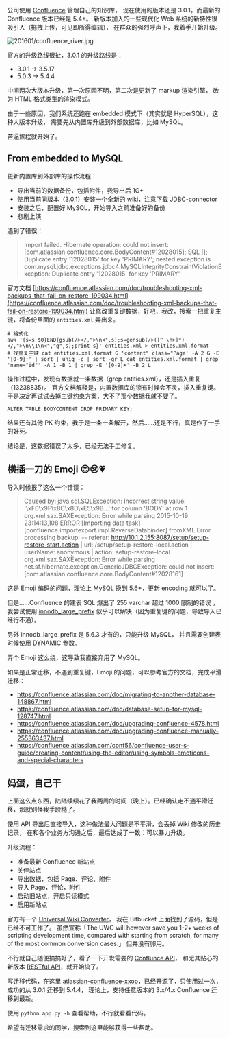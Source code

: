 

公司使用 [Confluence](https://www.atlassian.com/software/confluence)
管理自己的知识库，
现在使用的版本还是 3.0.1，而最新的 Confluence 版本已经是 5.4+。
新版本加入的一些现代化 Web 系统的新特性很吸引人（拖拽上传，可见即所得编辑），
在群众的强烈呼声下，我着手开始升级。

![201601/confluence_river.jpg](https://e25ba8-log4d-c.dijingchao.com/images/upload_dropbox/201601/confluence_river.jpg)

<!-- more -->

官方的升级路线很扯，3.0.1 的升级路线是：

*   3.0.1 -> 3.5.17
*   5.0.3 -> 5.4.4

中间两次大版本升级，第一次原因不明，第二次是更新了 markup 渲染引擎，
改为 HTML 格式类型的渲染模式。

由于一些原因，我们系统还跑在 embedded 模式下（其实就是 HyperSQL），这种大版本升级，
需要先从内置库升级到外部数据库，比如 MySQL。

苦逼旅程就开始了。


## From embedded to MySQL

更新内置库到外部库的操作流程：

*   导出当前的数据备份，包括附件，我导出后 1G+
*   使用当前同版本（3.0.1）安装一个全新的 wiki，注意下载 JDBC-connector
*   安装之后，配置好 MySQL，开始导入之前准备好的备份
*   悲剧上演

遇到了错误：

>   Import failed. Hibernate operation: could not insert: [com.atlassian.confluence.core.BodyContent#12028015]; SQL []; Duplicate entry '12028015' for key 'PRIMARY'; nested exception is com.mysql.jdbc.exceptions.jdbc4.MySQLIntegrityConstraintViolationException: Duplicate entry '12028015' for key 'PRIMARY'

官方文档 [https://confluence.atlassian.com/doc/troubleshooting-xml-backups-that-fail-on-restore-199034.html](https://confluence.atlassian.com/doc/troubleshooting-xml-backups-that-fail-on-restore-199034.html)
让修改重复键数据，好吧，我改，搜索一把重复主键，将备份里面的 `entities.xml` 弄出来。

```
# 格式化
awk '{s=s $0}END{gsub(/></,">\n<",s);s=gensub(/>([^ \n>]*)</,">\n\\1\n<","g",s);print s}' entities.xml > entities.xml.format
# 找重复主键 cat entities.xml.format G 'content" class="Page' -A 2 G -E '[0-9]+' | sort | uniq -c | sort -gr L cat entities.xml.format | grep 'name="id"' -A 1 -B 1 | grep -E '[0-9]+' -B 2 L
```

操作过程中，发现有数据就一条数据（grep entities.xml），还是插入重复（13238835）。
官方文档解释是，内置数据库的锁有时候会不灵，插入重复键。
于是决定再试试去掉主键约束方案，大不了那个数据我就不要了。

```
ALTER TABLE BODYCONTENT DROP PRIMARY KEY;
```

结果还有其他 PK 约束，我于是一条一条解开，然后……还是不行，真是作了一手的好死。

结论是，这数据错误了太多，已经无法手工修复。


## 横插一刀的 Emoji 😊😢💗

导入时候报了这么一个错误：

> Caused by: java.sql.SQLException: Incorrect string value: '\xF0\x9F\x8C\x8D\xE5\x9B...' for column 'BODY' at row 1 org.xml.sax.SAXException: Error while parsing 2015-10-19 23:14:13,108 ERROR [Importing data task] [confluence.importexport.impl.ReverseDatabinder] fromXML Error processing backup: -- referer: http://10.1.2.155:8087/setup/setup-restore-start.action | url: /setup/setup-restore-local.action | userName: anonymous | action: setup-restore-local org.xml.sax.SAXException: Error while parsing net.sf.hibernate.exception.GenericJDBCException: could not insert: [com.atlassian.confluence.core.BodyContent#12028161]

这是 Emoji 编码的问题，理论上 MySQL 换到 5.6+，更新 encoding 就可以了。

但是……Confluence 的建表 SQL 爆出了 255 varchar 超过 1000 限制的错误
，我尝试使用 [innodb_large_prefix](https://github.com/rails/rails/issues/9855)
似乎可以解决（因为重复键的问题，导致导入已经行不通）。

另外 innodb_large_prefix 是 5.6.3 才有的，只能升级 MySQL，
并且需要创建表时候使用 DYNAMIC 参数。

弄个 Emoji 这么绕，这导致我直接弃用了 MySQL。


如果是正常迁移，不遇到重复键，Emoji 的问题，可以参考官方的文档，完成平滑迁移：

*   https://confluence.atlassian.com/doc/migrating-to-another-database-148867.html
*   https://confluence.atlassian.com/doc/database-setup-for-mysql-128747.html
*   https://confluence.atlassian.com/doc/upgrading-confluence-4578.html
*   https://confluence.atlassian.com/doc/upgrading-confluence-manually-255363437.html
*   https://confluence.atlassian.com/conf56/confluence-user-s-guide/creating-content/using-the-editor/using-symbols-emoticons-and-special-characters


## 妈蛋，自己干

上面这么点东西，陆陆续续花了我两周的时间（晚上）。已经确认走不通平滑迁移，那就别怪我手段糙了。

使用 API 导出后直接导入，这种做法最大问题是不平滑，会丢掉 Wiki 修改的历史记录，
在和各个业务方沟通之后，最后达成了一致：可以暴力升级。

升级流程：

*   准备最新 Confluence 新站点
*   关停站点
*   导出数据，包括 Page、评论、附件
*   导入 Page，评论，附件
*   启动旧站点，开启只读模式
*   启用新站点

官方有一个 [Universal Wiki Converter](https://migrations.atlassian.net/wiki)，
我在 Bitbucket 上面找到了源码，但是已经不可工作了。
虽然宣称「The UWC will however save you 1-2+ weeks of scripting development time, compared with starting from scratch, for many of the most common conversion cases.」
但并没有卵用。

不行就自己随便搞搞好了，看了一下开发需要的 [Conflunce API](https://confluence.atlassian.com/display/CONF30/Remote+API+Specification+2.4#RemoteAPISpecification2.4-Page)，
和尤其贴心的新版本 [RESTful API](https://developer.atlassian.com/confdev/confluence-rest-api?continue=https%3A%2F%2Fdeveloper.atlassian.com%2Fconfdev%2Fconfluence-rest-api&application=dac)，就开始搞了。

写迁移代码，在这里 [atlassian-confluence-xxoo](https://github.com/duitang/atlassian-confluence-xxoo)，已经开源了，只使用过一次，成功的从 3.0.1 迁移到 5.4.4，
理论上，支持任意版本的 3.x/4.x Confluence 迁移到最新。

使用 `python app.py -h` 查看帮助，不行就看看代码。

希望有迁移需求的同学，搜索到这里能够获得一些帮助。

